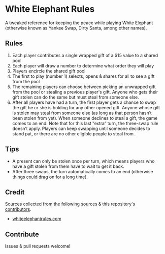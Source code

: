 # White Elephant Rules

A tweaked reference for keeping the peace while playing White Elephant (otherwise known as Yankee Swap, Dirty Santa, among other names).

## Rules

1. Each player contributes a single wrapped gift of a $15 value to a shared pool
2. Each player will draw a number to determine what order they will play
3. Players encircle the shared gift pool
4. The first to play (number 1) selects, opens & shares for all to see a gift from the pool
5. The remaining players can choose between picking an unwrapped gift from the pool or stealing a previous player's gift. Anyone who gets their gift stolen can do the same but must steal from someone else.
6. After all players have had a turn, the first player gets a chance to swap the gift he or she is holding for any other opened gift. Anyone whose gift is stolen may steal from someone else (as long as that person hasn’t been stolen from yet). When someone declines to steal a gift, the game comes to an end. Note that for this last “extra” turn, the three-swap rule doesn’t apply. Players can keep swapping until someone decides to stand pat, or there are no other eligible people to steal from.

## Tips

* A present can only be stolen once per turn, which means players who have a gift stolen from them have to wait to get it back.
* After three swaps, the turn automatically comes to an end (otherwise things could drag on for a long time).

## Credit

Sources collected from the following sources & this repository's [contributors](https://github.com/gitatmax/white-elephant-rules/graphs/contributors).

* [whiteelephantrules.com](whiteelephantrules.com)

## Contribute

Issues & pull requests welcome!

